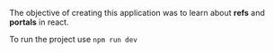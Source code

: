 The objective of creating this application was to learn about **refs** and **portals** in react.

To run the project use `npm run dev`

